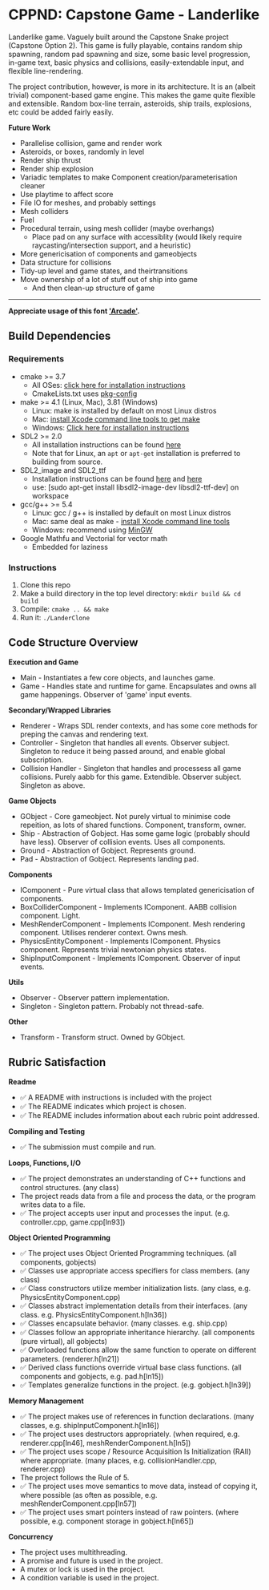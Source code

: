 # CPPND: Capstone Game - Landerlike

Landerlike game. Vaguely built around the Capstone Snake project (Capstone Option 2). This game is fully playable, contains random ship spawning, random pad spawning and size, some basic level progression, in-game text, basic physics and collisions, easily-extendable input, and flexible line-rendering.

The project contribution, however, is more in its architecture. It is an (albeit trivial) component-based game engine. This makes the game quite flexible and extensible. Random box-line terrain, asteroids, ship trails, explosions, etc could be added fairly easily.

**Future Work**

* Parallelise collision, game and render work
* Asteroids, or boxes, randomly in level
* Render ship thrust
* Render ship explosion
* Variadic templates to make Component creation/parameterisation cleaner
* Use playtime to affect score
* File IO for meshes, and probably settings
* Mesh colliders
* Fuel
* Procedural terrain, using mesh collider (maybe overhangs)
	* Place pad on any surface with accessiblity (would likely require raycasting/intersection support, and a heuristic)
* More genericisation of components and gameobjects
* Data structure for collisions
* Tidy-up level and game states, and theirtransitions
* Move ownership of a lot of stuff out of ship into game
  * And then clean-up structure of game

-----------------

**Appreciate usage of this font ['Arcade'](https://www.dafont.com/arcade-pizzadude.font).**

## Build Dependencies

### Requirements

* cmake >= 3.7
  * All OSes: [click here for installation instructions](https://cmake.org/install/)
  * CmakeLists.txt uses [pkg-config](https://www.freedesktop.org/wiki/Software/pkg-config/)
* make >= 4.1 (Linux, Mac), 3.81 (Windows)
  * Linux: make is installed by default on most Linux distros
  * Mac: [install Xcode command line tools to get make](https://developer.apple.com/xcode/features/)
  * Windows: [Click here for installation instructions](http://gnuwin32.sourceforge.net/packages/make.htm)
* SDL2 >= 2.0
  * All installation instructions can be found [here](https://wiki.libsdl.org/Installation)
  * Note that for Linux, an `apt` or `apt-get` installation is preferred to building from source.
* SDL2_image and SDL2_ttf
  * Installation instructions can be found [here](https://www.libsdl.org/projects/SDL_image/) and [here](https://www.libsdl.org/projects/SDL_ttf/)
  * use: [sudo apt-get install libsdl2-image-dev libsdl2-ttf-dev] on workspace
* gcc/g++ >= 5.4
  * Linux: gcc / g++ is installed by default on most Linux distros
  * Mac: same deal as make - [install Xcode command line tools](https://developer.apple.com/xcode/features/)
  * Windows: recommend using [MinGW](http://www.mingw.org/)
* Google Mathfu and Vectorial for vector math
  * Embedded for laziness

### Instructions

1. Clone this repo
2. Make a build directory in the top level directory: `mkdir build && cd build`
3. Compile: `cmake .. && make`
4. Run it: `./LanderClone`

## Code Structure Overview

**Execution and Game**

- Main - Instantiates a few core objects, and launches game.
- Game - Handles state and runtime for game. Encapsulates and owns all game happenings. Observer of 'game' input events.

**Secondary/Wrapped Libraries**

- Renderer - Wraps SDL render contexts, and has some core methods for preping the canvas and rendering text.
- Controller - Singleton that handles all events. Observer subject. Singleton to reduce it being passed around, and enable global subscription.
- Collision Handler - Singleton that handles and processess all game collisions. Purely aabb for this game. Extendible. Observer subject. Singleton as above.

**Game Objects**

- GObject - Core gameobject. Not purely virtual to minimise code repeition, as lots of shared functions. Component, transform, owner.
- Ship - Abstraction of Gobject. Has some game logic (probably should have less). Observer of collision events. Uses all components.
- Ground - Abstraction of Gobject. Represents ground.
- Pad - Abstraction of Gobject. Represents landing pad.

**Components**

- IComponent - Pure virtual class that allows templated genericisation of components.
- BoxColliderComponent - Implements IComponent. AABB collision component. Light.
- MeshRenderComponent - Implements IComponent. Mesh rendering component. Utilises renderer context. Owns mesh.
- PhysicsEntityComponent - Implements IComponent. Physics component. Represents trivial newtonian physics states.
- ShipInputComponent - Implements IComponent. Observer of input events.

**Utils**

- Observer - Observer pattern implementation.
- Singleton - Singleton pattern. Probably not thread-safe.

**Other**

- Transform - Transform struct. Owned by GObject.

## Rubric Satisfaction

**Readme**

- ✅ A README with instructions is included with the project
- ✅ The README indicates which project is chosen.
- ✅ The README includes information about each rubric point addressed.

**Compiling and Testing**

- ✅ The submission must compile and run.

**Loops, Functions, I/O**

- ✅ The project demonstrates an understanding of C++ functions and control structures. (any class)
- The project reads data from a file and process the data, or the program writes data to a file.
- ✅ The project accepts user input and processes the input. (e.g. controller.cpp, game.cpp[ln93])

**Object Oriented Programming**

- ✅ The project uses Object Oriented Programming techniques. (all components, gobjects)
- ✅ Classes use appropriate access specifiers for class members. (any class)
- ✅ Class constructors utilize member initialization lists. (any class, e.g. PhysicsEntityComponent.cpp)
- ✅ Classes abstract implementation details from their interfaces. (any class. e.g. PhysicsEntityComponent.h[ln36])
- ✅ Classes encapsulate behavior. (many classes. e.g. ship.cpp)
- ✅ Classes follow an appropriate inheritance hierarchy. (all components (pure virtual), all gobjects)
- ✅ Overloaded functions allow the same function to operate on different parameters. (renderer.h[ln21])
- ✅ Derived class functions override virtual base class functions. (all components and gobjects, e.g. pad.h[ln15])
- ✅ Templates generalize functions in the project. (e.g. gobject.h[ln39])

**Memory Management**

- ✅ The project makes use of references in function declarations. (many classes, e.g. shipInputComponent.h[ln16])
- ✅ The project uses destructors appropriately. (when required, e.g. renderer.cpp[ln46], meshRenderComponent.h[ln5])
- ✅ The project uses scope / Resource Acquisition Is Initialization (RAII) where appropriate. (many places, e.g. collisionHandler.cpp, renderer.cpp)
- The project follows the Rule of 5.
- ✅ The project uses move semantics to move data, instead of copying it, where possible (as often as possible, e.g. meshRenderComponent.cpp[ln57])
- ✅ The project uses smart pointers instead of raw pointers. (where possible, e.g. component storage in gobject.h[ln65])

**Concurrency**
- The project uses multithreading.
- A promise and future is used in the project.
- A mutex or lock is used in the project.
- A condition variable is used in the project.
